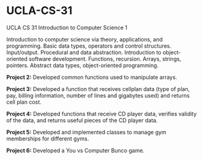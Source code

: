 # UCLA-CS-31

UCLA CS 31 Introduction to Computer Science 1

Introduction to computer science via theory, applications, and programming. Basic data types, operators and control structures. Input/output. Procedural and data abstraction. Introduction to object-oriented software development. Functions, recursion. Arrays, strings, pointers. Abstract data types, object-oriented programming.



**Project 2:** Developed common functions used to manipulate arrays.

**Project 3:** Developed a function that receives cellplan data (type of plan, pay, billing information, number of lines and gigabytes used) and returns
cell plan cost.

**Project 4:** Developed functions that receive CD player data, verifies validity of the data, and returns useful pieces of the CD player data.

**Project 5:** Developed and implemented classes to manage gym memberships for different gyms. 

**Project 6:** Developed a You vs Computer Bunco game. 

